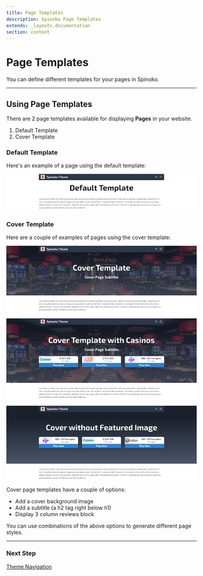 ```yaml
---
title: Page Templates
description: Spinoko Page Templates
extends: _layouts.documentation
section: content
---
```


# Page Templates

You can define different templates for your pages in Spinoko.

---

## Using Page Templates

There are 2 page templates available for displaying **Pages** in your website.

1. Default Template
2. Cover Template

### Default Template

Here's an example of a page using the default template:

![spinoko-page-template-default](/assets/images/spinoko/spinoko-page-template-default.png)

### Cover Template

Here are a couple of examples of pages using the cover template:

![spinoko-page-template-cover](/assets/images/spinoko/spinoko-page-template-cover.jpeg)

![spinoko-page-template-cover-casinos](/assets/images/spinoko/spinoko-page-template-cover-casinos.jpg)

![spinoko-page-template-cover-no-image](/assets/images/spinoko/spinoko-page-template-cover-no-image.png)

Cover page templates have a couple of options:

- Add a cover background image
- Add a subtitle (a h2 tag right below h1)
- Display 3 column reviews block

You can use combinations of the above options to generate different page styles.

---

### Next Step

[Theme Navigation](/docs/spinoko/navigation/)
